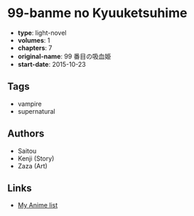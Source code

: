# 99-banme no Kyuuketsuhime

-   **type**: light-novel
-   **volumes**: 1
-   **chapters**: 7
-   **original-name**: 99 番目の吸血姫
-   **start-date**: 2015-10-23

## Tags

-   vampire
-   supernatural

## Authors

-   Saitou
-   Kenji (Story)
-   Zaza (Art)

## Links

-   [My Anime list](https://myanimelist.net/manga/93503/99-banme_no_Kyuuketsuhime)
